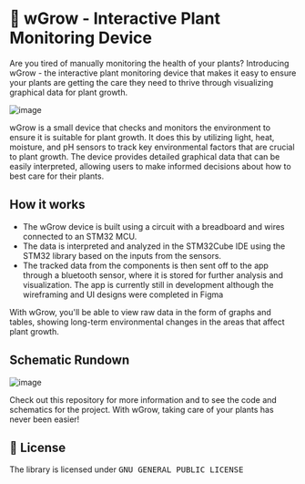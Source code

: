 # 🌿 wGrow - Interactive Plant Monitoring Device

Are you tired of manually monitoring the health of your plants? Introducing wGrow - the interactive plant monitoring device that makes it easy to ensure your plants are getting the care they need to thrive through visualizing graphical data for plant growth.

![image](https://user-images.githubusercontent.com/56651128/212202379-d5ec1281-7d4e-4622-bd0b-9eabdc2eb280.png)

wGrow is a small device that checks and monitors the environment to ensure it is suitable for plant growth. It does this by utilizing light, heat, moisture, and pH sensors to track key environmental factors that are crucial to plant growth. The device provides detailed graphical data that can be easily interpreted, allowing users to make informed decisions about how to best care for their plants.

## How it works
- The wGrow device is built using a circuit with a breadboard and wires connected to an STM32 MCU. 
- The data is interpreted and analyzed in the STM32Cube IDE using the STM32 library based on the inputs from the sensors. 
- The tracked data from the components is then sent off to the app through a bluetooth sensor, where it is stored for further analysis and visualization. The app is currently still in development although the wireframing and UI designs were completed in Figma

With wGrow, you'll be able to view raw data in the form of graphs and tables, showing long-term environmental changes in the areas that affect plant growth.

## Schematic Rundown
![image](https://user-images.githubusercontent.com/56651128/212202739-faa38f4b-5204-45ca-b54b-09f408b1a0d3.png)

Check out this repository for more information and to see the code and schematics for the project. With wGrow, taking care of your plants has never been easier!

  
## :scroll: License
The library is licensed under <kbd>GNU GENERAL PUBLIC LICENSE</kbd>

